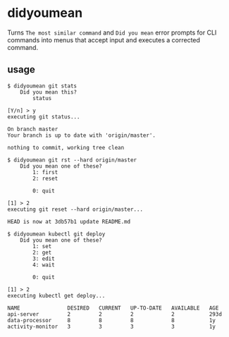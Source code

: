# didyoumean

Turns `The most similar command` and `Did you mean` error prompts for CLI commands into menus that accept input and executes a corrected command.

## usage

```
$ didyoumean git stats
    Did you mean this?
        status

[Y/n] > y
executing git status...

On branch master
Your branch is up to date with 'origin/master'.

nothing to commit, working tree clean
```

```
$ didyoumean git rst --hard origin/master
    Did you mean one of these?
        1: first
        2: reset

        0: quit

[1] > 2
executing git reset --hard origin/master...

HEAD is now at 3db57b1 update README.md
```

```
$ didyoumean kubectl git deploy
    Did you mean one of these?
        1: set
        2: get
        3: edit
        4: wait

        0: quit

[1] > 2
executing kubectl get deploy...

NAME               DESIRED   CURRENT   UP-TO-DATE   AVAILABLE   AGE
api-server         2         2         2            2           293d
data-processor     8         8         8            8           1y
activity-monitor   3         3         3            3           1y
```
